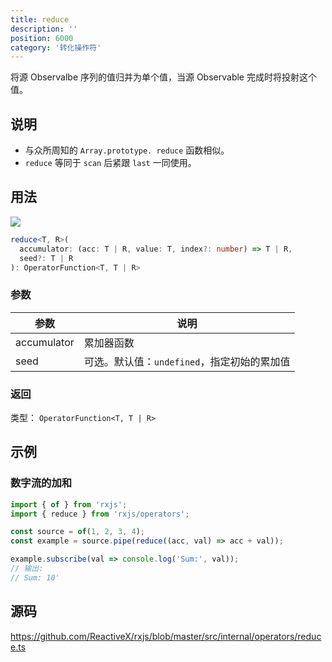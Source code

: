 ```yaml
---
title: reduce
description: ''
position: 6000
category: '转化操作符'
---
```


<alert>

将源 Observalbe 序列的值归并为单个值，当源 Observable 完成时将投射这个值。

</alert>

## 说明

- 与众所周知的 `Array.prototype. reduce` 函数相似。
- `reduce` 等同于 `scan` 后紧跟 `last` 一同使用。

## 用法

![](https://rxjs.dev/assets/images/marble-diagrams/reduce.png)

```ts
reduce<T, R>(
  accumulator: (acc: T | R, value: T, index?: number) => T | R,
  seed?: T | R
): OperatorFunction<T, T | R>
```

### 参数

| 参数        | 说明                                        |
| ----------- | ------------------------------------------- |
| accumulator | 累加器函数                                  |
| seed        | 可选。默认值：`undefined`，指定初始的累加值 |

### 返回

类型： `OperatorFunction<T, T | R>`

<adsbygoogle></adsbygoogle>

## 示例

### 数字流的加和

```ts
import { of } from 'rxjs';
import { reduce } from 'rxjs/operators';

const source = of(1, 2, 3, 4);
const example = source.pipe(reduce((acc, val) => acc + val));

example.subscribe(val => console.log('Sum:', val));
// 输出:
// Sum: 10'
```

## 源码

<https://github.com/ReactiveX/rxjs/blob/master/src/internal/operators/reduce.ts>
